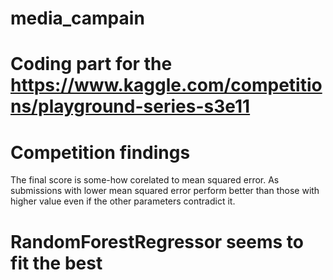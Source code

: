 # media_campain
# Coding part for the https://www.kaggle.com/competitions/playground-series-s3e11
# Competition findings
The final score is some-how corelated to mean squared error. As submissions with lower mean squared error perform better than those with higher value even if the other parameters contradict it.
# RandomForestRegressor seems to fit the best
